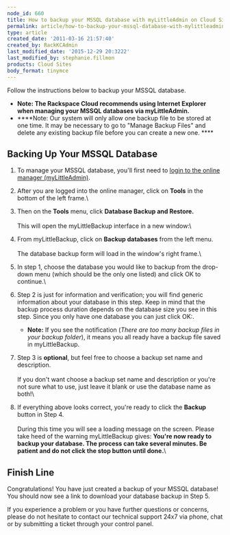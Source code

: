 ```yaml
---
node_id: 660
title: How to backup your MSSQL database with myLittleAdmin on Cloud Sites
permalink: article/how-to-backup-your-mssql-database-with-mylittleadmin-on-cloud-sites
type: article
created_date: '2011-03-16 21:57:40'
created_by: RackKCAdmin
last_modified_date: '2015-12-29 20:3222'
last_modified_by: stephanie.fillmon
products: Cloud Sites
body_format: tinymce
---
```


Follow the instructions below to backup your MSSQL database.

-   **Note: The Rackspace Cloud recommends using Internet Explorer when
    managing your MSSQL databases via myLittleAdmin.**
-   ****Note: Our system will only allow one backup file to be stored at
    one time. It may be necessary to go to "Manage Backup Files" and
    delete any existing backup file before you can create a new
    one. ****

Backing Up Your MSSQL Database
------------------------------

1.  To manage your MSSQL database, you'll first need to [login to the
    online manager
    (myLittleAdmin)](http://www.rackspace.com/knowledge_center/article/rackspace-cloud-sites-essentials-mylittleadmin-database-management-interface "Working with a MSSQL database").
2.  After you are logged into the online manager, click on **Tools** in
    the bottom of the left frame.\
      
3.  Then on the **Tools** menu, click **Database Backup and Restore.**\
     \
     This will open the myLittleBackup interface in a new window:\
      
4.  From myLittleBackup, click on **Backup databases** from the left
    menu.\
     \
     The database backup form will load in the window's right frame.\
      
5.  In step 1, choose the database you would like to backup from the
    drop-down menu (which should be the only one listed) and click OK to
    continue.\
      
6.  Step 2 is just for information and verification; you will find
    generic information about your database in this step. Keep in mind
    that the backup process duration depends on the database size you
    see in this step. Since you only have one database you can just
    click OK:.
    -   **Note:** If you see the notification (*There are too many
        backup files in your backup folder*), it means you all ready
        have a backup file saved in myLittleBackup.

7.  Step 3 is **optional**, but feel free to choose a backup set name
    and description.\
     \
     If you don't want choose a backup set name and description or
    you're not sure what to use, just leave it blank or use the database
    name as both!\
      
8.  If everything above looks correct, you're ready to click the
    **Backup** button in Step 4.\
     \
     During this time you will see a loading message on the screen.
    Please take heed of the warning myLittleBackup gives: **You're now
    ready to backup your database. The process can take several minutes.
    Be patient and do not click the stop button until done.**\
      

Finish Line
-----------

Congratulations! You have just created a backup of your MSSQL database!
You should now see a link to download your database backup in Step 5.

If you experience a problem or you have further questions or concerns,
please do not hesitate to contact our technical support 24x7 via phone,
chat or by submitting a ticket through your control panel.

